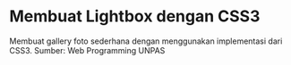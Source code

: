 # Membuat Lightbox dengan CSS3
Membuat gallery foto sederhana dengan menggunakan implementasi dari CSS3. Sumber: Web Programming UNPAS
